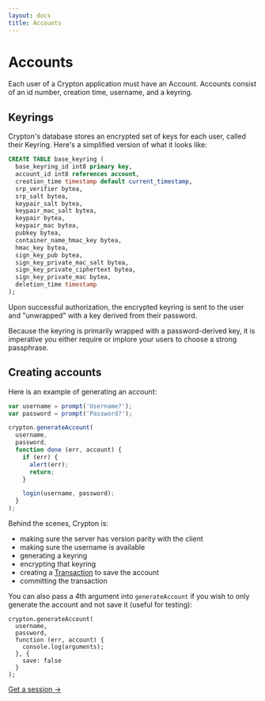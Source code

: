 ```yaml
---
layout: docs
title: Accounts
---
```


# Accounts

Each user of a Crypton application must have an Account. Accounts consist of an id number, creation time, username, and a keyring.

## Keyrings

Crypton's database stores an encrypted set of keys for each user, called their Keyring. Here's a simplified version of what it looks like:

````sql
CREATE TABLE base_keyring (
  base_keyring_id int8 primary key,
  account_id int8 references account,
  creation_time timestamp default current_timestamp,
  srp_verifier bytea,
  srp_salt bytea,
  keypair_salt bytea,
  keypair_mac_salt bytea,
  keypair bytea,
  keypair_mac bytea,
  pubkey bytea,
  container_name_hmac_key bytea,
  hmac_key bytea,
  sign_key_pub bytea,
  sign_key_private_mac_salt bytea,
  sign_key_private_ciphertext bytea,
  sign_key_private_mac bytea,
  deletion_time timestamp
);
````

Upon successful authorization, the encrypted keyring is sent to the user and "unwrapped" with a key derived from their password.

Because the keyring is primarily wrapped with a password-derived key, it is imperative you either require or implore your users to choose a strong passphrase.

## Creating accounts

Here is an example of generating an account:

````javascript
var username = prompt('Username?');
var password = prompt('Password?');

crypton.generateAccount(
  username,
  password,
  function done (err, account) {
    if (err) {
      alert(err);
      return;
    }

    login(username, password);
  }
);
````

Behind the scenes, Crypton is:

* making sure the server has version parity with the client
* making sure the username is available
* generating a keyring
* encrypting that keyring
* creating a [Transaction](/docs/concepts/transactions.html) to save the account
* committing the transaction

You can also pass a 4th argument into `generateAccount` if you wish to only generate the account and not save it (useful for testing):

````
crypton.generateAccount(
  username,
  password,
  function (err, account) {
    console.log(arguments);
  }, {
    save: false
  }
);
````

[Get a session &rarr;](/docs/concepts/sessions.html)
